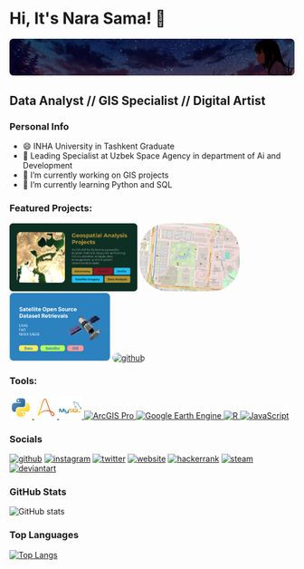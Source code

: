 
# Hi, It's Nara Sama! :fox_face:
![I am GitHub Readme Generator's creator](https://github.com/NodiraTillayeva/NodiraTillayeva/blob/main/bannerBigger.png)


## Data Analyst // GIS Specialist // Digital Artist
### Personal Info
- 😄 INHA University in Tashkent Graduate
- :fox_face: Leading Specialist at Uzbek Space Agency in department of Ai and Development
- 🔭 I’m currently working on GIS projects
- 🌱 I’m currently learning Python and SQL 


 ### Featured Projects:

[<img src='https://github.com/NodiraTillayeva/ArcGis/blob/main/GisButon.png' alt='github' height='120'>](https://github.com/NodiraTillayeva/ArcGis)
[<img src="https://github.com/NodiraTillayeva/OverpassTurboImplementation/blob/main/output-onlinegiftools.gif" alt="github" style="height:120px; border-radius:50px;">](https://github.com/NodiraTillayeva/OverpassTurboImplementation)
[<img src='https://github.com/NodiraTillayeva/NodiraTillayeva/blob/main/Frame%202.png' alt='github' height='120'>](https://github.com/NodiraTillayeva/ERA5Analysis)
[<img src='https://github.com/user-attachments/assets/df458584-8a03-429e-be46-90719cc09bcb' alt='github' style="height:120px; border-radius:50px;">](https://ee-my-username-nara-sama123.projects.earthengine.app/view/uzbekistan)




<h3 align="left">Tools:</h3>
<p align="left">
  <a href="https://www.python.org" target="_blank">
    <img src="https://raw.githubusercontent.com/devicons/devicon/master/icons/python/python-original.svg" alt="python" width="40" height="40"/>
  </a>
  <a href="https://www.automationanywhere.com" target="_blank">
    <img src="https://github.com/NodiraTillayeva/NodiraTillayeva/blob/main/automation360.png" alt="Automation360" width="40" height="40"/>
  </a>
  <a href="https://www.mysql.com/" target="_blank">
    <img src="https://raw.githubusercontent.com/devicons/devicon/master/icons/mysql/mysql-original-wordmark.svg" alt="mysql" width="40" height="40"/>
  </a>
  <a href="https://www.esri.com/en-us/arcgis/products/arcgis-pro/overview" target="_blank">
    <img src="https://images.g2crowd.com/uploads/product/image/large_detail/large_detail_64636a5c446c22391d4ed719e0987cd2/arcgis-pro.png" alt="ArcGIS Pro" width="40" height="40"/>
  </a>
  <a href="https://earthengine.google.com/" target="_blank">
    <img src="https://earthengine.google.com/static/images/earth-engine-logo.png" alt="Google Earth Engine" width="40" height="40"/>
  </a>
  <a href="https://www.r-project.org/" target="_blank">
    <img src="https://www.r-project.org/Rlogo.png" alt="R" width="40" height="40"/>
  </a>
  <a href="https://www.javascript.com" target="_blank">
    <img src="https://upload.wikimedia.org/wikipedia/commons/6/6a/JavaScript-logo.png" alt="JavaScript" width="40" height="40"/>
  </a>
</p>





### Socials
[<img src='https://cdn.jsdelivr.net/npm/simple-icons@3.0.1/icons/github.svg' alt='github' height='40'>](https://github.com/NodiraTillayeva)   [<img src='https://upload.wikimedia.org/wikipedia/commons/thumb/9/96/Instagram.svg/1200px-Instagram.svg.png' alt='instagram' height='40'>](https://www.instagram.com/narasama.exe/)  [<img src='https://upload.wikimedia.org/wikipedia/sco/thumb/9/9f/Twitter_bird_logo_2012.svg/1200px-Twitter_bird_logo_2012.svg.png' alt='twitter' height='40'>](https://twitter.com/ntillayeva)  [<img src='https://cdn4.iconfinder.com/data/icons/social-media-2210/24/Artstation-512.png' alt='website' height='40'>](https://www.artstation.com/narasama)  [<img src='https://cdn.worldvectorlogo.com/logos/hackerrank.svg' alt='hackerrank' height='40'>](https://www.hackerrank.com/narasama)  [<img src='https://upload.wikimedia.org/wikipedia/commons/thumb/8/83/Steam_icon_logo.svg/2048px-Steam_icon_logo.svg.png' alt='steam' height='40'>](https://steamcommunity.com/profiles/76561199005202670/)  [<img src='https://cdn.iconscout.com/icon/free/png-256/deviantart-28-721941.png' alt='deviantart' height='40'>](https://www.deviantart.com/nadirasama)  

### GitHub Stats
![GitHub stats](https://github-readme-stats.vercel.app/api?username=NodiraTillayeva&show_icons=true&count_private=true&theme=dracula&hide_border=true)  

### Top Languages
[![Top Langs](https://github-readme-stats.vercel.app/api/top-langs/?username=NodiraTillayeva&layout=compact&theme=dracula&hide_border=true)](https://github.com/anuraghazra/github-readme-stats)


